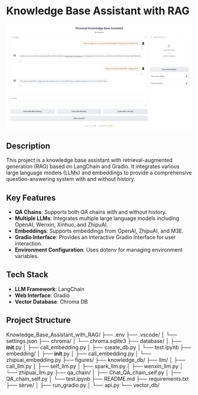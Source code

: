 # Knowledge Base Assistant with RAG

![preview](figures/preview.png)

## Description
This project is a knowledge base assistant with retrieval-augmented generation (RAG) based on LangChain and Gradio. It integrates various large language models (LLMs) and embeddings to provide a comprehensive question-answering system with and without history.


## Key Features
- **QA Chains**: Supports both QA chains with and without history.
- **Multiple LLMs**: Integrates multiple large language models including OpenAI, Wenxin, Xinhuo, and ZhipuAI.
- **Embeddings**: Supports embeddings from OpenAI, ZhipuAI, and M3E.
- **Gradio Interface**: Provides an interactive Gradio interface for user interaction.
- **Environment Configuration**: Uses dotenv for managing environment variables.

## Tech Stack
- **LLM Framework**: LangChain
- **Web Interface**: Gradio
- **Vector Database**: Chroma DB

## Project Structure
Knowledge_Base_Assistant_with_RAG/
├── .env
├── .vscode/
│   └── settings.json
├── chroma/
│   └── chroma.sqlite3
├── database/
│   ├── __init__.py
│   ├── call_embedding.py
│   ├── create_db.py
│   └── test.ipynb
├── embedding/
│   ├── __init__.py
│   ├── call_embedding.py
│   └── zhipuai_embedding.py
├── figures/
├── knowledge_db/
├── llm/
│   ├── call_llm.py
│   ├── self_llm.py
│   ├── spark_llm.py
│   ├── wenxin_llm.py
│   └── zhipuai_llm.py
├── qa_chain/
│   ├── Chat_QA_chain_self.py
│   ├── QA_chain_self.py
│   └── test.ipynb
├── README.md
├── requirements.txt
├── serve/
│   ├── run_gradio.py
│   └── api.py
└── vector_db/
